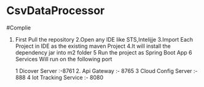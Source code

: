 # CsvDataProcessor

#Complie
1. First Pull the repository
2.Open any IDE like STS,Intelijje
3.Import Each Project in IDE as the existing maven Project
4.It will install the dependency jar into m2 folder
5 Run the project as  Spring Boot App
6 Services Will run on the following port

    1 Dicover Server :-8761
    2. Api Gateway :- 8765
    3 Cloud Config Server :- 888
    4 Iot Tracking Service :- 8080 

